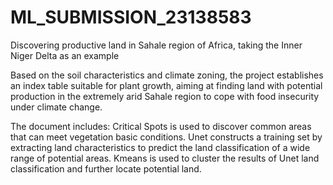 # ML_SUBMISSION_23138583

Discovering productive land in Sahale region of Africa, taking the Inner Niger Delta as an example

Based on the soil characteristics and climate zoning, the project establishes an index table suitable for plant growth,  aiming at finding land with potential production in the extremely arid Sahale region to cope with food insecurity under climate change.

The document includes: Critical Spots is used to discover common areas that can meet vegetation basic conditions.  Unet constructs a training set by extracting land characteristics to predict the land classification of a wide range of potential areas.  Kmeans is used to cluster the results of Unet land classification and further locate potential land.
